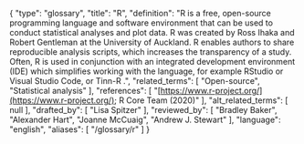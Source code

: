 {
    "type": "glossary",
    "title": "R",
    "definition": "R is a free, open-source programming language and software environment that can be used to conduct statistical analyses and plot data. R was created by Ross Ihaka and Robert Gentleman at the University of Auckland. R enables authors to share reproducible analysis scripts, which increases the transparency of a study. Often, R is used in conjunction with an integrated development environment (IDE) which simplifies working with the language, for example RStudio or Visual Studio Code, or Tinn-R .",
    "related_terms": [
        "Open-source",
        "Statistical analysis"
    ],
    "references": [
        "[https://www.r-project.org/](https://www.r-project.org/); R Core Team (2020)"
    ],
    "alt_related_terms": [
        null
    ],
    "drafted_by": [
        "Lisa Spitzer"
    ],
    "reviewed_by": [
        "Bradley Baker",
        "Alexander Hart",
        "Joanne McCuaig",
        "Andrew J. Stewart"
    ],
    "language": "english",
    "aliases": [
        "/glossary/r"
    ]
}